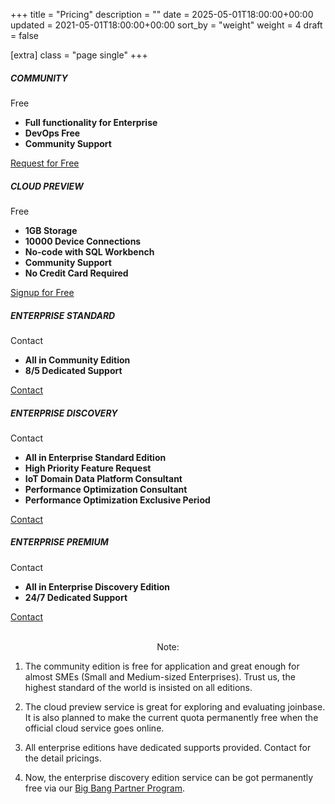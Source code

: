 +++
title = "Pricing"
description = ""
date = 2025-05-01T18:00:00+00:00
updated = 2021-05-01T18:00:00+00:00
sort_by = "weight"
weight = 4
draft = false

[extra]
class = "page single"
+++

<section id="pricing" class="container">
  <!-- <div class="spacer spacer-line border-primary">&nbsp;</div> -->
  <div class="pricing-table">
    <div class="pricing-table-title">
      <h5 class="pricing-title bg-com-hover text-white">COMMUNITY</h5>
    </div>
    <div class="pricing-table-price text-center bg-com">
      <p class="title-font">
        <span class="pricing-price text-white">Free</span>
      </p>
    </div>
    <div class="pricing-table-content text-black">
      <ul>
        <li><strong>Full functionality for Enterprise</strong></li>
        <li><strong>DevOps Free</strong></li>
        <li><strong>Community Support</strong></li>
      </ul>
      <div class="pricing-table-button">
        <a href="https://cloud.joinbase.io/req" class="btn btn-bg"><span>Request for Free</span></a>
      </div>
    </div>
  </div>
  <!-- new table -->
  <div class="pricing-table">
    <div class="pricing-table-title">
      <h5 class="pricing-title bg-cloud-hover text-white">CLOUD PREVIEW</h5>
    </div>
    <div class="pricing-table-price text-center bg-cloud">
      <p class="title-font">
        <span class="pricing-price text-white">Free</span>
      </p>
    </div>
    <div class="pricing-table-content text-black">
      <ul>
        <li><strong>1GB Storage</strong></li>
        <li><strong>10000 Device Connections</strong></li>
        <li><strong>No-code with SQL Workbench</strong></li>
        <li><strong>Community Support</strong></li>
        <li><strong>No Credit Card Required</strong></li>
      </ul>
      <div class="pricing-table-button">
        <a href="https://cloud.joinbase.io/signup" class="btn btn-bg"><span>Signup for Free</span></a>
      </div>
    </div>
  </div>
  <!-- new table -->
  <div class="pricing-table">
    <div class="pricing-table-title">
      <h5 class="pricing-title bg-es-hover text-white">ENTERPRISE STANDARD</h5>
    </div>
    <div class="pricing-table-price text-center bg-es">
      <p class="title-font">
        <span class="pricing-price text-white">Contact</span>
      </p>
    </div>
    <div class="pricing-table-content text-black">
      <ul>
        <li><strong>All in Community Edition</strong></li>
        <li><strong>8/5 Dedicated Support</strong></li>
      </ul>
      <div class="pricing-table-button">
        <a href="https://cloud.joinbase.io/req" class="btn btn-bg"><span>Contact</span></a>
      </div>
    </div>
  </div>
  <!-- new table -->
  <div class="pricing-table">
    <div class="pricing-table-title">
      <h5 class="pricing-title bg-ed-hover text-white">ENTERPRISE DISCOVERY</h5>
    </div>
    <div class="pricing-table-price text-center bg-ed">
      <p class="title-font">
        <span class="pricing-price text-white">Contact</span>
      </p>
    </div>
    <div class="pricing-table-content text-black">
      <ul>
        <li><strong>All in Enterprise Standard Edition</strong></li>
        <li><strong>High Priority Feature Request</strong></li>
        <li><strong>IoT Domain Data Platform Consultant</strong></li>
        <li><strong>Performance Optimization Consultant</strong></li>
        <li><strong>Performance Optimization Exclusive Period</strong></li>
      </ul>
      <div class="pricing-table-button">
        <a href="https://cloud.joinbase.io/req" class="btn btn-bg"><span>Contact</span></a>
      </div>
    </div>
  </div>
  <!-- new table -->
  <div class="pricing-table">
    <div class="pricing-table-title">
      <h5 class="pricing-title bg-ep-hover text-white">ENTERPRISE PREMIUM</h5>
    </div>
    <div class="pricing-table-price text-center bg-ep">
      <p class="title-font">
        <span class="pricing-price text-white">Contact</span>
      </p>
    </div>
    <div class="pricing-table-content text-black">
      <ul>
        <li><strong>All in Enterprise Discovery Edition</strong></li>
        <li><strong>24/7 Dedicated Support</strong></li>
      </ul>
      <div class="pricing-table-button">
        <a href="https://cloud.joinbase.io/req" class="btn btn-bg"><span>Contact</span></a>
      </div>
    </div>
  </div>
</section>
<div class="spacer">&nbsp;</div>

<p align="center">Note:<p/>

1. The community edition is free for application and great enough for almost SMEs (Small and Medium-sized Enterprises). Trust us, the highest standard of the world is insisted on all editions.

2. The cloud preview service is great for exploring and evaluating joinbase. It is also planned to make the current quota permanently free when the official cloud service goes online.

3. All enterprise editions have dedicated supports provided. Contact for the detail pricings.

4. Now, the enterprise discovery edition service can be got permanently free via our [Big Bang Partner Program](https://github.com/open-joinbase/joinbase#big-bang-partner-program).